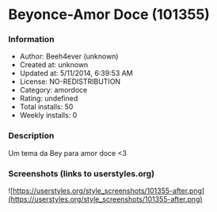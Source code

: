 # Beyonce-Amor Doce (101355)

### Information
- Author: Beeh4ever (unknown)
- Created at: unknown
- Updated at: 5/11/2014, 6:39:53 AM
- License: NO-REDISTRIBUTION
- Category: amordoce
- Rating: undefined
- Total installs: 50
- Weekly installs: 0


### Description
Um tema da Bey para amor doce <3


### Screenshots (links to userstyles.org)
![https://userstyles.org/style_screenshots/101355-after.png](https://userstyles.org/style_screenshots/101355-after.png)



